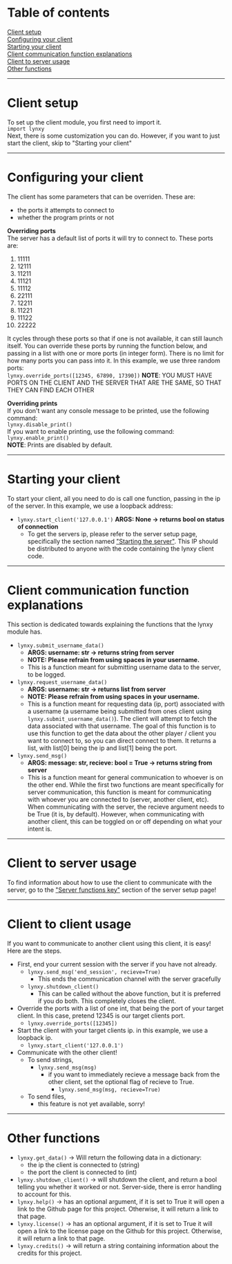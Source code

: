 # Table of contents
[Client setup](./lynxy.md#client-setup) <br>
[Configuring your client](./lynxy.md#configuring-your-client) <br>
[Starting your client](./lynxy.md#starting-your-client) <br>
[Client communication function explanations](lynxy.md#client-communication-function-explanations) <br>
[Client to server usage](./lynxy.md#client-to-server-usage) <br>
[Other functions](./lynxy.md#other-functions)
***




# Client setup
To set up the client module, you first need to import it. <br>
`import lynxy` <br>
Next, there is some customization you can do. However, if you want to just start the client, skip to "Starting your client"

***
# Configuring your client <br>
The client has some parameters that can be overriden. These are:
- the ports it attempts to connect to
- whether the program prints or not


**Overriding ports** <br>
The server has a default list of ports it will try to connect to. These ports are:
1.  11111 
2.  12111 
3.  11211 
4.  11121 
5.  11112 
6.  22111 
7.  12211 
8.  11221 
9.  11122 
10. 22222 

It cycles through these ports so that if one is not available, it can still launch itself. You can override these ports by running the function below, and passing in a list with one or more ports (in integer form). There is no limit for how many ports you can pass into it. In this example, we use three random ports: <br>
`lynxy.override_ports([12345, 67890, 17390])`
**NOTE**: YOU MUST HAVE PORTS ON THE CLIENT AND THE SERVER THAT ARE THE SAME, SO THAT THEY CAN FIND EACH OTHER


**Overriding prints** <br>
If you don't want any console message to be printed, use the following command: <br>
`lynxy.disable_print()` <br>
If you want to enable printing, use the following command: <br>
`lynxy.enable_print()` <br>
**NOTE**: Prints are disabled by default.



***
# Starting your client
To start your client, all you need to do is call one function, passing in the ip of the server. In this example, we use a loopback address: <br>
- `lynxy.start_client('127.0.0.1')`
  **ARGS: None -> returns bool on status of connection**
    - To get the servers ip, please refer to the server setup page, specifically the section named ["Starting the server"](lynxy_server.md#starting-the-server). This IP should be distributed to anyone with the code containing the lynxy client code.
 
***
# Client communication function explanations
This section is dedicated towards explaining the functions that the lynxy module has.
- `lynxy.submit_username_data()` 
  - **ARGS: username: str -> returns string from server**
  - **NOTE: Please refrain from using spaces in your username.**
  - This is a function meant for submitting username data to the server, to be logged.
- `lynxy.request_username_data()`
  - **ARGS: username: str -> returns list from server**
  - **NOTE: Please refrain from using spaces in your username.**
  - This is a function meant for requesting data (ip, port) associated with a username (a username being submitted from ones client using `lynxy.submit_username_data()`). The client will attempt to fetch the data associated with that username. The goal of this function is to use this function to get the data about the other player / client you want to connect to, so you can direct connect to them. It returns a list, with list[0] being the ip and list[1] being the port.
- `lynxy.send_msg()`
  - **ARGS: message: str, recieve: bool = True -> returns string from server**
  - This is a function meant for general communication to whoever is on the other end. While the first two functions are meant specifically for server communication, this function is meant for communicating with whoever you are connected to (server, another client, etc). When communicating with the server, the recieve argument needs to be True (it is, by default). However, when communicating with another client, this can be toggled on or off depending on what your intent is.

***
# Client to server usage
To find information about how to use the client to communicate with the server, go to the ["Server functions key"](lynxy_server.md#server-functions-key) section of the server setup page!

***
# Client to client usage
If you want to communicate to another client using this client, it is easy! Here are the steps.
- First, end your current session with the server if you have not already.
  - `lynxy.send_msg('end_session', recieve=True)`
    - This ends the communication channel with the server gracefully
  - `lynxy.shutdown_client()`
    - This can be called without the above function, but it is preferred if you do both. This completely closes the client.
- Override the ports with a list of one int, that being the port of your target client. In this case, pretend 12345 is our target clients port.
  - `lynxy.override_ports([12345])`
- Start the client with your target clients ip. in this example, we use a loopback ip.
  - `lynxy.start_client('127.0.0.1')`
- Communicate with the other client!
  - To send strings,
    - `lynxy.send_msg(msg)`
      - if you want to immediately recieve a message back from the other client, set the optional flag of recieve to True.
        - `lynxy.send_msg(msg, recieve=True)`
  - To send files,
    - this feature is not yet available, sorry!



***
# Other functions
- `lynxy.get_data()` -> Will return the following data in a dictionary:
  - the ip the client is connected to (string)
  - the port the client is connected to (int)
- `lynxy.shutdown_client()` -> will shutdown the client, and return a bool telling you whether it worked or not. Server-side, there is error handling to account for this.
- `lynxy.help()` -> has an optional argument, if it is set to True it will open a link to the Github page for this project. Otherwise, it will return a link to that page.
- `lynxy.license()` -> has an optional argument, if it is set to True it will open a link to the license page on the Github for this project. Otherwise, it will return a link to that page.
- `lynxy.credits()` -> will return a string containing information about the credits for this project.